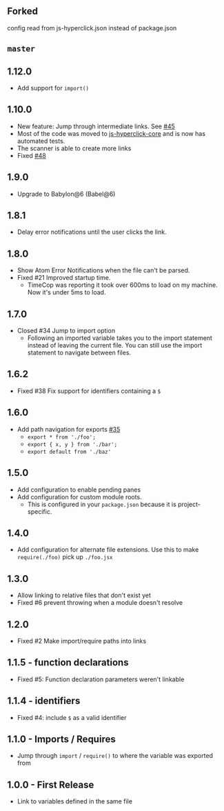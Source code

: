 ## Forked

config read from js-hyperclick.json instead of package.json

## `master`

## 1.12.0

* Add support for `import()`

## 1.10.0

* New feature: Jump through intermediate links. See [#45](https://github.com/AsaAyers/js-hyperclick/issues/45)
* Most of the code was moved to [js-hyperclick-core](https://www.npmjs.com/package/js-hyperclick-core) and is now has automated tests.
* The scanner is able to create more links
* Fixed [#48](https://github.com/AsaAyers/js-hyperclick/issues/48)

## 1.9.0

* Upgrade to Babylon@6 (Babel@6)

## 1.8.1

* Delay error notifications until the user clicks the link.

## 1.8.0

* Show Atom Error Notifications when the file can't be parsed.
* Fixed #21 Improved startup time.
  * TimeCop was reporting it took over 600ms to load on my machine. Now it's under 5ms to load.

## 1.7.0

* Closed #34 Jump to import option
  * Following an imported variable takes you to the import statement instead of leaving the current file. You can still use the import statement to navigate between files.

## 1.6.2

* Fixed #38 Fix support for identifiers containing a `$`

## 1.6.0

* Add path navigation for exports [#35](https://github.com/AsaAyers/js-hyperclick/pull/35)
  * `export * from './foo';`
  * `export { x, y } from './bar';`
  * `export default from './baz'`

## 1.5.0

* Add configuration to enable pending panes
* Add configuration for custom module roots.
  * This is configured in your `package.json` because it is project-specific.

## 1.4.0

* Add configuration for alternate file extensions. Use this to make `require(./foo)` pick up `./foo.jsx`

## 1.3.0

* Allow linking to relative files that don't exist yet
* Fixed #6 prevent throwing when a module doesn't resolve

## 1.2.0

* Fixed #2 Make import/require paths into links

## 1.1.5 - function declarations

* Fixed #5: Function declaration parameters weren't linkable

## 1.1.4 - identifiers

* Fixed #4: include `$` as a valid identifier

## 1.1.0 - Imports / Requires

* Jump through `import` / `require()` to where the variable was exported from

## 1.0.0 - First Release

* Link to variables defined in the same file
